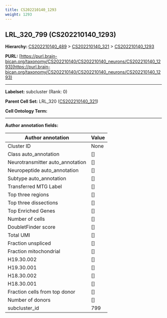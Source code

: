 ```yaml
---
title: CS202210140_1293
weight: 1293
---
```

## LRL_320_799 (CS202210140_1293)
<b>Hierarchy: </b>
[CS202210140_489](../CS202210140_489) >
[CS202210140_321](../CS202210140_321) >
[CS202210140_1293](../CS202210140_1293)

**PURL:** [https://purl.brain-bican.org/taxonomy/CS202210140/CS202210140_neurons/CS202210140_1293](https://purl.brain-bican.org/taxonomy/CS202210140/CS202210140_neurons/CS202210140_1293)

---


**Labelset:** subcluster (Rank: 0)

**Parent Cell Set:** LRL_320 ([CS202210140_321](../CS202210140_321))



**Cell Ontology Term:** 

[MARKER GENES.]: #


---

[TRANSFERRED ANNOTATIONS.]: #


[AUTHOR ANNOTATION FIELDS.]: #


**Author annotation fields:**

| Author annotation | Value |
|-------------------|-------|
|Cluster ID|None|
|Class auto_annotation|[]|
|Neurotransmitter auto_annotation|[]|
|Neuropeptide auto_annotation|[]|
|Subtype auto_annotation|[]|
|Transferred MTG Label|[]|
|Top three regions|[]|
|Top three dissections|[]|
|Top Enriched Genes|[]|
|Number of cells|[]|
|DoubletFinder score|[]|
|Total UMI|[]|
|Fraction unspliced|[]|
|Fraction mitochondrial|[]|
|H19.30.002|[]|
|H19.30.001|[]|
|H18.30.002|[]|
|H18.30.001|[]|
|Fraction cells from top donor|[]|
|Number of donors|[]|
|subcluster_id|799|
